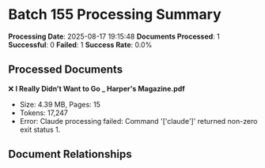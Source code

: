 # Batch 155 Processing Summary

**Processing Date**: 2025-08-17 19:15:48
**Documents Processed**: 1
**Successful**: 0
**Failed**: 1
**Success Rate**: 0.0%

## Processed Documents

❌ **I Really Didn’t Want to Go _ Harper's Magazine.pdf**
   - Size: 4.39 MB, Pages: 15
   - Tokens: 17,247
   - Error: Claude processing failed: Command '['claude']' returned non-zero exit status 1.

## Document Relationships
